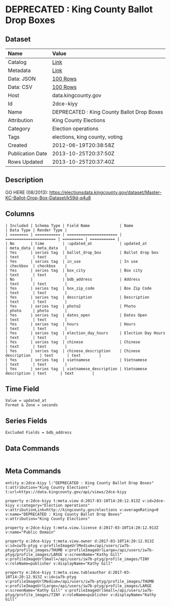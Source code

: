 # DEPRECATED : King County Ballot Drop Boxes

## Dataset

| Name | Value |
| :--- | :---- |
| Catalog | [Link](https://catalog.data.gov/dataset/deprecated-king-county-ballot-drop-boxes-ea2c9) |
| Metadata | [Link](https://data.kingcounty.gov/api/views/2dce-kiyy) |
| Data: JSON | [100 Rows](https://data.kingcounty.gov/api/views/2dce-kiyy/rows.json?max_rows=100) |
| Data: CSV | [100 Rows](https://data.kingcounty.gov/api/views/2dce-kiyy/rows.csv?max_rows=100) |
| Host | data.kingcounty.gov |
| Id | 2dce-kiyy |
| Name | DEPRECATED : King County Ballot Drop Boxes |
| Attribution | King County Elections |
| Category | Election operations |
| Tags | elections, king county, voting |
| Created | 2012-06-19T20:38:58Z |
| Publication Date | 2013-10-25T20:37:50Z |
| Rows Updated | 2013-10-25T20:37:40Z |

## Description

GO HERE (08/2013): https://electionsdata.kingcounty.gov/dataset/Master-KC-Ballot-Drop-Box-Dataset/k59d-q4u8

## Columns

```ls
| Included | Schema Type | Field Name             | Name                   | Data Type | Render Type |
| ======== | =========== | ====================== | ====================== | ========= | =========== |
| No       | time        | :updated_at            | updated_at             | meta_data | meta_data   |
| Yes      | series tag  | ballot_drop_box        | Ballot drop box        | text      | text        |
| Yes      | series tag  | in_use                 | In use                 | checkbox  | checkbox    |
| Yes      | series tag  | box_city               | Box city               | text      | text        |
| No       |             | bdb_address            | Address                | text      | text        |
| Yes      | series tag  | box_zip_code           | Box Zip Code           | text      | text        |
| Yes      | series tag  | description            | Description            | text      | text        |
| Yes      | series tag  | photo2                 | Photo                  | photo     | photo       |
| Yes      | series tag  | dates_open             | Dates Open             | text      | text        |
| Yes      | series tag  | hours                  | Hours                  | text      | text        |
| Yes      | series tag  | election_day_hours     | Election Day Hours     | text      | text        |
| Yes      | series tag  | chinese                | Chinese                | text      | text        |
| Yes      | series tag  | chinese_description    | Chinese description    | text      | text        |
| Yes      | series tag  | vietnamese             | Vietnamese             | text      | text        |
| Yes      | series tag  | vietnamese_description | Vietnamese description | text      | text        |
```

## Time Field

```ls
Value = updated_at
Format & Zone = seconds
```

## Series Fields

```ls
Excluded Fields = bdb_address
```

## Data Commands

```ls
```

## Meta Commands

```ls
entity e:2dce-kiyy l:"DEPRECATED : King County Ballot Drop Boxes" t:attribution="King County Elections" t:url=https://data.kingcounty.gov/api/views/2dce-kiyy

property e:2dce-kiyy t:meta.view d:2017-03-10T14:20:12.913Z v:id=2dce-kiyy v:category="Election operations" v:attributionLink=http://kingcounty.gov/elections v:averageRating=0 v:name="DEPRECATED : King County Ballot Drop Boxes" v:attribution="King County Elections"

property e:2dce-kiyy t:meta.view.license d:2017-03-10T14:20:12.913Z v:name="Public Domain"

property e:2dce-kiyy t:meta.view.owner d:2017-03-10T14:20:12.913Z v:id=iw7b-ptyg v:profileImageUrlMedium=/api/users/iw7b-ptyg/profile_images/THUMB v:profileImageUrlLarge=/api/users/iw7b-ptyg/profile_images/LARGE v:screenName="Kathy Gill" v:profileImageUrlSmall=/api/users/iw7b-ptyg/profile_images/TINY v:roleName=publisher v:displayName="Kathy Gill"

property e:2dce-kiyy t:meta.view.tableauthor d:2017-03-10T14:20:12.913Z v:id=iw7b-ptyg v:profileImageUrlMedium=/api/users/iw7b-ptyg/profile_images/THUMB v:profileImageUrlLarge=/api/users/iw7b-ptyg/profile_images/LARGE v:screenName="Kathy Gill" v:profileImageUrlSmall=/api/users/iw7b-ptyg/profile_images/TINY v:roleName=publisher v:displayName="Kathy Gill"
```